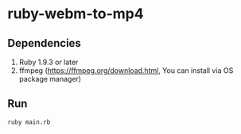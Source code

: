 # ruby-webm-to-mp4

## Dependencies
1. Ruby 1.9.3 or later
2. ffmpeg (https://ffmpeg.org/download.html, You can install via OS package manager)

## Run
```shell
ruby main.rb
```

